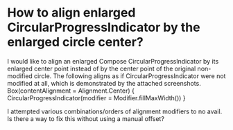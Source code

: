 
# How to align enlarged CircularProgressIndicator by the enlarged circle center?

I would like to align an enlarged Compose CircularProgressIndicator by its enlarged center point instead of by the center point of the original non-modified circle.
The following aligns as if CircularProgressIndicator were not modified at all, which is demonstrated by the attached screenshots.
Box(contentAlignment = Alignment.Center) {
        CircularProgressIndicator(modifier = Modifier.fillMaxWidth())
}



I attempted various combinations/orders of alignment modifiers to no avail. Is there a way to fix this without using a manual offset?

        